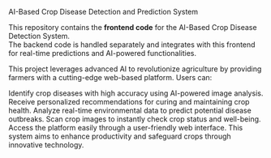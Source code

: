 AI-Based Crop Disease Detection and Prediction System

This repository contains the **frontend code** for the AI-Based Crop Disease Detection System.   
The backend code is handled separately and integrates with this frontend for real-time predictions and AI-powered functionalities.

This project leverages advanced AI to revolutionize agriculture by providing farmers with a cutting-edge web-based platform. Users can:

Identify crop diseases with high accuracy using AI-powered image analysis.
Receive personalized recommendations for curing and maintaining crop health.
Analyze real-time environmental data to predict potential disease outbreaks.
Scan crop images to instantly check crop status and well-being.
Access the platform easily through a user-friendly web interface.
This system aims to enhance productivity and safeguard crops through innovative technology.
